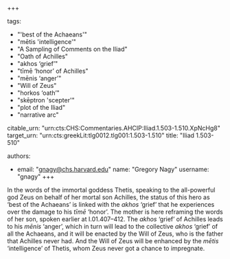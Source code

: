 +++

tags:
- "&#39;best of the Achaeans&#39;"
- "mētis &#39;intelligence&#39;"
- "A Sampling of Comments on the Iliad"
- "Oath of Achilles"
- "akhos ‘grief’"
- "tīmē ‘honor’ of Achilles"
- "mēnis ‘anger’"
- "Will of Zeus"
- "horkos ‘oath’"
- "skēptron &#39;scepter&#39;"
- "plot of the Iliad"
- "narrative arc"

citable_urn: "urn:cts:CHS:Commentaries.AHCIP:Iliad.1.503-1.510.XpNcHg8"
target_urn: "urn:cts:greekLit:tlg0012.tlg001:1.503-1.510"
title: "Iliad 1.503-510"

authors:
- email: "gnagy@chs.harvard.edu"
  name: "Gregory Nagy"
  username: "gnagy"
+++

<p>In the words of the immortal goddess Thetis, speaking to the all-powerful god Zeus on behalf of her mortal son Achilles, the status of this hero as ‘best of the Achaeans’ is linked with the <em>akhos</em> ‘grief’ that he experiences over the damage to his <em>tīmē</em> ‘honor’. The mother is here reframing the words of her son, spoken earlier at I.01.407–412. The <em>akhos</em> ‘grief’ of Achilles leads to his <em>mēnis</em> ‘anger’, which in turn will lead to the collective <em>akhos</em> ‘grief’ of all the Achaeans, and it will be enacted by the Will of Zeus, who is the father that Achilles never had. And the Will of Zeus will be enhanced by the <em>mētis</em> ‘intelligence’ of Thetis, whom Zeus never got a chance to impregnate.  </p>